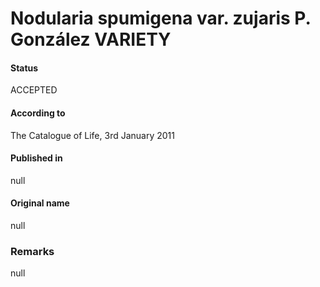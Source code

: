 # Nodularia spumigena var. zujaris P. González VARIETY

#### Status
ACCEPTED

#### According to
The Catalogue of Life, 3rd January 2011

#### Published in
null

#### Original name
null

### Remarks
null